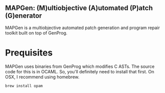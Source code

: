 MAPGen: (M)ultiobjective (A)utomated (P)atch (G)enerator
-

MAPGen is a multiobjective automated patch generation and program repair toolkit built on top of GenProg.

Prequisites
==
MAPGen uses binaries from GenProg which modifies C ASTs. The source code for this is in OCAML. So, you'll definitely need to install that first. On OSX, I recommend using homebrew.

``` shell
brew install opam
```
